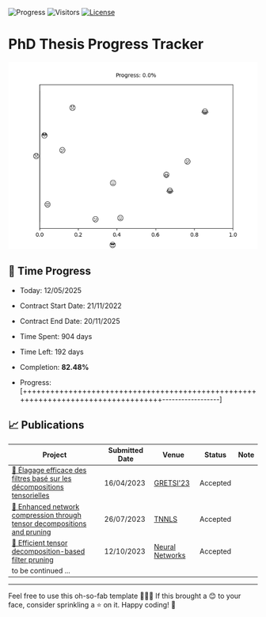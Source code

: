 ![Progress](https://img.shields.io/badge/Progress-82.48%25-51b35e?style=flat-square)
![Visitors](https://api.visitorbadge.io/api/combined?path=https%3A%2F%2Fgithub.com%2Fpvtien96%2FPhD_Thesis_Tracker&label=Views&labelColor=%2337d67a&countColor=%23ff8a65&style=flat-square)
[![License](https://img.shields.io/badge/License-Apache_2.0-blue.svg)](https://opensource.org/licenses/Apache-2.0)
# PhD Thesis Progress Tracker

<td style="width: 10%; padding: 10px; border: none;">
      <img src="progress.gif" alt="Progress" style="height: 10%">
</td>

## :calendar: Time Progress

- Today: 12/05/2025
- Contract Start Date: 21/11/2022
- Contract End Date: 20/11/2025

- Time Spent: 904 days
- Time Left: 192 days
- Completion: <b>82.48%</b>
- Progress: [++++++++++++++++++++++++++++++++++++++++++++++++++++++++++++++++++++++++++++++++++------------------]

## 📈 Publications

| Project                                             | Submitted Date | Venue           | Status         | Note   |
|-----------------------------------------------------|----------------|-----------------|----------------|--------|
| [:ring: Élagage efficace des filtres basé sur les décompositions tensorielles](https://www.gretsi.fr/data/colloque/pdf/2023_pham1312.pdf) | 16/04/2023     | [GRETSI'23](https://gretsi.fr/colloque2023/)       | Accepted       |        |
| [:stars: Enhanced network compression through tensor decompositions and pruning](https://github.com/pvtien96/NORTON)        | 26/07/2023     | [TNNLS](https://ieeexplore.ieee.org/xpl/RecentIssue.jsp?punumber=5962385)           | Accepted   |        |
| [:ring: Efficient tensor decomposition-based filter pruning](https://github.com/pvtien96/CORING)        | 12/10/2023     | [Neural Networks](https://www.sciencedirect.com/journal/neural-networks) | Accepted   |        |
| to be continued ...                                 |                |                 |                |        |

---

Feel free to use this oh-so-fab template 🌈✨🎨 If this brought a 😊 to your face, consider sprinkling a ⭐️ on it. Happy coding! 🚀
